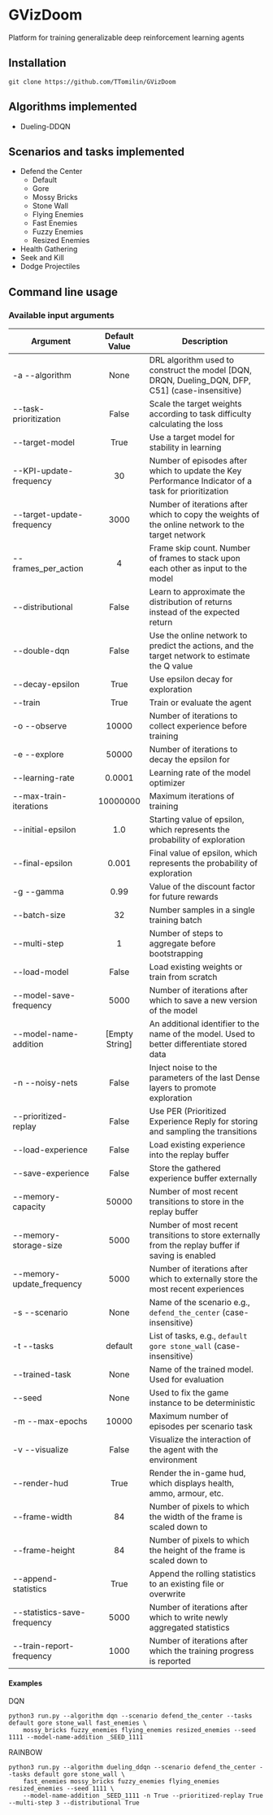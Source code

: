# GVizDoom
Platform for training generalizable deep reinforcement learning agents

## Installation
```
git clone https://github.com/TTomilin/GVizDoom
```

## Algorithms implemented
* Dueling-DDQN

## Scenarios and tasks implemented
* Defend the Center
  * Default
  * Gore
  * Mossy Bricks
  * Stone Wall
  * Flying Enemies
  * Fast Enemies
  * Fuzzy Enemies
  * Resized Enemies
* Health Gathering
* Seek and Kill
* Dodge Projectiles

## Command line usage

### Available input arguments
| Argument                    | Default Value   | Description |
| --------------------------- |:---------------:| ----------- |
| -a --algorithm              | None            | DRL algorithm used to construct the model [DQN, DRQN, Dueling_DQN, DFP, C51] (case-insensitive) | 
| --task-prioritization       | False           | Scale the target weights according to task difficulty calculating the loss | 
| --target-model              | True            | Use a target model for stability in learning | 
| --KPI-update-frequency      | 30              | Number of episodes after which to update the Key Performance Indicator of a task for prioritization | 
| --target-update-frequency   | 3000            | Number of iterations after which to copy the weights of the online network to the target network | 
| --frames_per_action         | 4               | Frame skip count. Number of frames to stack upon each other as input to the model |
| --distributional            | False           | Learn to approximate the distribution of returns instead of the expected return |
| --double-dqn                | False           | Use the online network to predict the actions, and the target network to estimate the Q value |
| --decay-epsilon             | True            | Use epsilon decay for exploration | 
| --train                     | True            | Train or evaluate the agent | 
| -o --observe                | 10000           | Number of iterations to collect experience before training | 
| -e --explore                | 50000           | Number of iterations to decay the epsilon for | 
| --learning-rate             | 0.0001          | Learning rate of the model optimizer | 
| --max-train-iterations      | 10000000        | Maximum iterations of training |
| --initial-epsilon           | 1.0             | Starting value of epsilon, which represents the probability of exploration | 
| --final-epsilon             | 0.001           | Final value of epsilon, which represents the probability of exploration | 
| -g --gamma                  | 0.99            | Value of the discount factor for future rewards | 
| --batch-size                | 32              | Number samples in a single training batch | 
| --multi-step                | 1               | Number of steps to aggregate before bootstrapping |
| --load-model                | False           | Load existing weights or train from scratch | 
| --model-save-frequency      | 5000            | Number of iterations after which to save a new version of the model | 
| --model-name-addition       | [Empty String]  | An additional identifier to the name of the model. Used to better differentiate stored data | 
| -n --noisy-nets             | False           | Inject noise to the parameters of the last Dense layers to promote exploration | 
| --prioritized-replay        | False           | Use PER (Prioritized Experience Reply for storing and sampling the transitions | 
| --load-experience           | False           | Load existing experience into the replay buffer | 
| --save-experience           | False           | Store the gathered experience buffer externally | 
| --memory-capacity           | 50000           | Number of most recent transitions to store in the replay buffer | 
| --memory-storage-size       | 5000            | Number of most recent transitions to store externally from the replay buffer if saving is enabled | 
| --memory-update_frequency   | 5000            | Number of iterations after which to externally store the most recent experiences | 
| -s --scenario               | None            | Name of the scenario e.g., `defend_the_center` (case-insensitive) | 
| -t --tasks                  | default         | List of tasks, e.g., `default gore stone_wall` (case-insensitive) | 
| --trained-task              | None            | Name of the trained model. Used for evaluation | 
| --seed                      | None            | Used to fix the game instance to be deterministic | 
| -m --max-epochs             | 10000           | Maximum number of episodes per scenario task | 
| -v --visualize              | False           | Visualize the interaction of the agent with the environment | 
| --render-hud                | True            | Render the in-game hud, which displays health, ammo, armour, etc. | 
| --frame-width               | 84              | Number of pixels to which the width of the frame is scaled down to | 
| --frame-height              | 84              | Number of pixels to which the height of the frame is scaled down to | 
| --append-statistics         | True            | Append the rolling statistics to an existing file or overwrite | 
| --statistics-save-frequency | 5000            | Number of iterations after which to write newly aggregated statistics | 
| --train-report-frequency    | 1000            | Number of iterations after which the training progress is reported |


#### Examples
DQN
```
python3 run.py --algorithm dqn --scenario defend_the_center --tasks default gore stone_wall fast_enemies \
    mossy_bricks fuzzy_enemies flying_enemies resized_enemies --seed 1111 --model-name-addition _SEED_1111
```

RAINBOW
```
python3 run.py --algorithm dueling_ddqn --scenario defend_the_center --tasks default gore stone_wall \
    fast_enemies mossy_bricks fuzzy_enemies flying_enemies resized_enemies --seed 1111 \
    --model-name-addition _SEED_1111 -n True --prioritized-replay True --multi-step 3 --distributional True
```